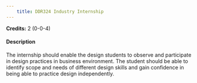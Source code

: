 ```yaml
---
    title: DDR324 Industry Internship
---
```

**Credits:** 2 (0-0-4)



#### Description 
The internship should enable the design students to observe and participate in design practices in business environment. The student should be able to identify scope and needs of different design skills and gain confidence in being able to practice design independently.